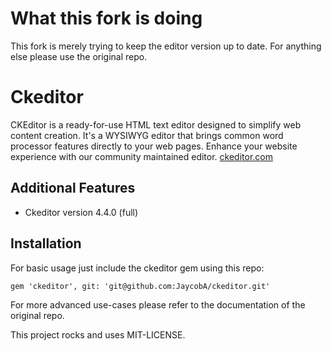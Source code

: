 # What this fork is doing

This fork is merely trying to keep the editor version up to date. For anything else please use the original repo.

# Ckeditor

CKEditor is a ready-for-use HTML text editor designed to simplify web content creation. It's a WYSIWYG editor that brings common word processor features directly to your web pages. Enhance your website experience with our community maintained editor.
[ckeditor.com](http://ckeditor.com/)

## Additional Features

* Ckeditor version 4.4.0 (full)

## Installation

For basic usage just include the ckeditor gem using this repo:

```
gem 'ckeditor', git: 'git@github.com:JaycobA/ckeditor.git'
```

For more advanced use-cases please refer to the documentation of the original repo.

This project rocks and uses MIT-LICENSE.
